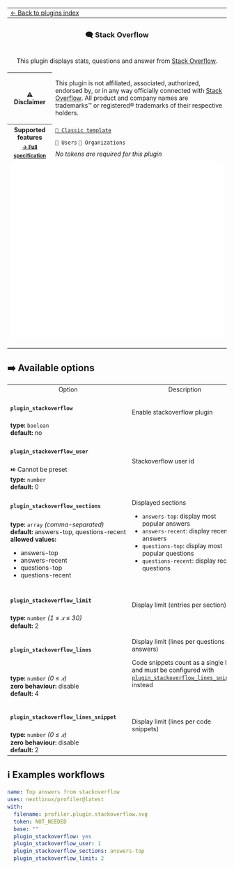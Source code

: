 <!--header-->
<table>
  <tr><td colspan="2"><a href="/README.md#-plugins">← Back to plugins index</a></td></tr>
  <tr><th colspan="2"><h3>🗨️ Stack Overflow</h3></th></tr>
  <tr><td colspan="2" align="center"><p>This plugin displays stats, questions and answer from <a href="https://stackoverflow.com/">Stack Overflow</a>.</p>
</td></tr>
  <tr><th>⚠️ Disclaimer</th><td><p>This plugin is not affiliated, associated, authorized, endorsed by, or in any way officially connected with <a href="https://stackoverflow.com/">Stack Overflow</a>.
All product and company names are trademarks™ or registered® trademarks of their respective holders.</p>
</td></tr>
  <tr>
    <th rowspan="3">Supported features<br><sub><a href="metadata.yml">→ Full specification</a></sub></th>
    <td><a href="/source/templates/classic/README.md"><code>📗 Classic template</code></a></td>
  </tr>
  <tr>
    <td><code>👤 Users</code> <code>👥 Organizations</code></td>
  </tr>
  <tr>
    <td><i>No tokens are required for this plugin</i></td>
  </tr>
  <tr>
    <td colspan="2" align="center">
      <img src="https://github.com/nextlinux/profiler/blob/examples/profiler.plugin.stackoverflow.svg" alt=""></img>
      <img width="900" height="1" alt="">
    </td>
  </tr>
</table>
<!--/header-->

## ➡️ Available options

<!--options-->
<table>
  <tr>
    <td align="center" nowrap="nowrap">Option</i></td><td align="center" nowrap="nowrap">Description</td>
  </tr>
  <tr>
    <td nowrap="nowrap"><h4><code>plugin_stackoverflow</code></h4></td>
    <td rowspan="2"><p>Enable stackoverflow plugin</p>
<img width="900" height="1" alt=""></td>
  </tr>
  <tr>
    <td nowrap="nowrap"><b>type:</b> <code>boolean</code>
<br>
<b>default:</b> no<br></td>
  </tr>
  <tr>
    <td nowrap="nowrap"><h4><code>plugin_stackoverflow_user</code></h4></td>
    <td rowspan="2"><p>Stackoverflow user id</p>
<img width="900" height="1" alt=""></td>
  </tr>
  <tr>
    <td nowrap="nowrap">⏯️ Cannot be preset<br>
<b>type:</b> <code>number</code>
<br>
<b>default:</b> 0<br></td>
  </tr>
  <tr>
    <td nowrap="nowrap"><h4><code>plugin_stackoverflow_sections</code></h4></td>
    <td rowspan="2"><p>Displayed sections</p>
<ul>
<li><code>answers-top</code>: display most popular answers</li>
<li><code>answers-recent</code>: display recent answers</li>
<li><code>questions-top</code>: display most popular questions</li>
<li><code>questions-recent</code>: display recent questions</li>
</ul>
<img width="900" height="1" alt=""></td>
  </tr>
  <tr>
    <td nowrap="nowrap"><b>type:</b> <code>array</code>
<i>(comma-separated)</i>
<br>
<b>default:</b> answers-top, questions-recent<br>
<b>allowed values:</b><ul><li>answers-top</li><li>answers-recent</li><li>questions-top</li><li>questions-recent</li></ul></td>
  </tr>
  <tr>
    <td nowrap="nowrap"><h4><code>plugin_stackoverflow_limit</code></h4></td>
    <td rowspan="2"><p>Display limit (entries per section)</p>
<img width="900" height="1" alt=""></td>
  </tr>
  <tr>
    <td nowrap="nowrap"><b>type:</b> <code>number</code>
<i>(1 ≤
𝑥
≤ 30)</i>
<br>
<b>default:</b> 2<br></td>
  </tr>
  <tr>
    <td nowrap="nowrap"><h4><code>plugin_stackoverflow_lines</code></h4></td>
    <td rowspan="2"><p>Display limit (lines per questions and answers)</p>
<p>Code snippets count as a single line and must be configured with <a href="/source/plugins/stackoverflow/README.md#plugin_stackoverflow_lines_snippet"><code>plugin_stackoverflow_lines_snippet</code></a> instead</p>
<img width="900" height="1" alt=""></td>
  </tr>
  <tr>
    <td nowrap="nowrap"><b>type:</b> <code>number</code>
<i>(0 ≤
𝑥)</i>
<br>
<b>zero behaviour:</b> disable</br>
<b>default:</b> 4<br></td>
  </tr>
  <tr>
    <td nowrap="nowrap"><h4><code>plugin_stackoverflow_lines_snippet</code></h4></td>
    <td rowspan="2"><p>Display limit (lines per code snippets)</p>
<img width="900" height="1" alt=""></td>
  </tr>
  <tr>
    <td nowrap="nowrap"><b>type:</b> <code>number</code>
<i>(0 ≤
𝑥)</i>
<br>
<b>zero behaviour:</b> disable</br>
<b>default:</b> 2<br></td>
  </tr>
</table>
<!--/options-->

## ℹ️ Examples workflows

<!--examples-->

```yaml
name: Top answers from stackoverflow
uses: nextlinux/profiler@latest
with:
  filename: profiler.plugin.stackoverflow.svg
  token: NOT_NEEDED
  base: ""
  plugin_stackoverflow: yes
  plugin_stackoverflow_user: 1
  plugin_stackoverflow_sections: answers-top
  plugin_stackoverflow_limit: 2
```

<!--/examples-->
